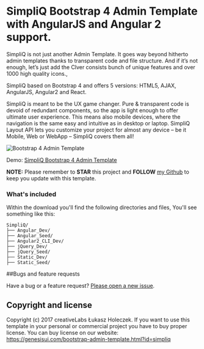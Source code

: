 # SimpliQ Bootstrap 4 Admin Template with AngularJS and Angular 2 support.

SimpliQ is not just another Admin Template. It goes way beyond hitherto admin templates thanks to transparent code and file structure. And if it’s not enough, let’s just add the Clver consists bunch of unique features and over 1000 high quality icons.,

SimpliQ based on Bootstrap 4 and offers 5 versions: HTML5, AJAX, AngularJS, Angular2 and React.

SimpliQ is meant to be the UX game changer. Pure & transparent code is devoid of redundant components, so the app is light enough to offer ultimate user experience. This means also mobile devices, where the navigation is the same easy and intuitive as in desktop or laptop. SimpliQ Layout API lets you customize your project for almost any device – be it Mobile, Web or WebApp – SimpliQ covers them all!

<img src="https://genesisui.com/img/macbook-simpliq-bs4.png" alt="Bootstrap 4 Admin Template">

Demo: <a href="https://genesisui.com/bootstrap-admin-template.html?id=simpliq">SimpliQ Bootstrap 4 Admin Template</a>

**NOTE:** Please remember to **STAR** this project and **FOLLOW** [my Github](https://github.com/mrholek) to keep you update with this template.

### What's included

Within the download you'll find the following directories and files, You'll see something like this:

```
SimpliQ/
├── Angular_Dev/
├── Angular_Seed/
├── Angular2_CLI_Dev/
├── jQuery_Dev/
├── jQuery_Seed/
├── Static_Dev/
├── Static_Seed/

```

##Bugs and feature requests

Have a bug or a feature request? [Please open a new issue](https://github.com/mrholek/SimpliQ-Bootstrap-4-Admin-Template-with-AngularJS-Angular-2-support/issues/new).

## Copyright and license

Copyright (c) 2017 creativeLabs Łukasz Holeczek. If you want to use this template in your personal or commercial project you have to buy proper license. You can buy license on our website: https://genesisui.com/bootstrap-admin-template.html?id=simpliq
